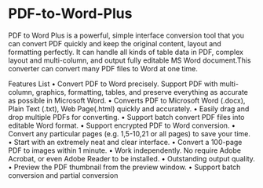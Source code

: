# PDF-to-Word-Plus
PDF to Word Plus is a powerful, simple interface conversion tool that you can convert PDF quickly and keep the original content,
layout and formatting perfectly. It can handle all kinds of table data in PDF, complex layout and multi-column,
and output fully editable MS Word document.This converter can convert many PDF files to Word at one time.

Features List
• Convert PDF to Word precisely. Support PDF with multi-column, graphics, formatting, tables, and preserve everything as accurate as possible in Microsoft Word. 
• Converts PDF to Microsoft Word (.docx), Plain Text (.txt), Web Page(.html) quickly and accurately. 
• Easily drag and drop multiple PDFs for converting. 
• Support batch convert PDF files into editable Word format. 
• Support encrypted PDF to Word conversion. 
• Convert any particular pages (e.g. 1,5-10,21 or all pages) to save your time.
• Start with an extremely neat and clear interface.
• Convert a 100-page PDF to images within 1 minute.
• Work independently. No require Adobe Acrobat, or even Adobe Reader to be installed.
• Outstanding output quality.
• Preview the PDF thumbnail from the preview window.
• Support batch conversion and partial conversion
